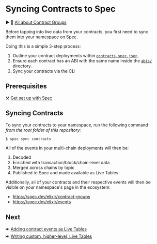 # Syncing Contracts to Spec

▶️ 🍿 [All about Contract Groups](https://www.loom.com/share/40944d7bdc1b4489825219b98cd8f508?sid=8a6353b8-feff-4055-acaa-21d08f732ff9)

Before tapping into live data from your contracts, you first need to sync them into your namespace on Spec.

Doing this is a simple 3-step process:

1. Outline your contract deployments within [`contracts.spec.json`](../contracts.spec.json).
2. Ensure each contract has an ABI with the same name inside the [`abis/`](../abis/) directory.
3. Sync your contracts via the CLI

## Prerequisites

⚒️ [Get set up with Spec](./Spec-Setup.md)

## Syncing Contracts

To sync your contracts to your namespace, run the following command *from the root folder of this repository:*

```bash
$ spec sync contracts
```

All of the events in your multi-chain deployments will then be:
1. Decoded
2. Enriched with transaction/block/chain-level data
3. Merged across chains by topic
4. Published to Spec and made available as Live Tables

Additionally, all of your contracts and their respective events will then be visible on your namespace's page in the ecosystem:
* https://spec.dev/elixir/contract-groups
* https://spec.dev/elixir/events

## Next

⏭️ [Adding contract events as Live Tables](./Adding-Live-Tables.md)<br>
⏭️ [Writing custom, higher-level, Live Tables](./Writing-Live-Tables.md)<br>